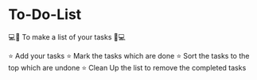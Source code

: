 # To-Do-List
💻📝 To make a list of your tasks 📝💻

⭐ Add your tasks
⭐ Mark the tasks which are done
⭐ Sort the tasks to the top which are undone
⭐ Clean Up the list to remove the completed tasks
